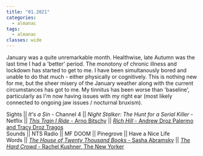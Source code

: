 ```yaml
---
title: "01.2021"
categories:
  - almanac
tags:
  - almanac
classes: wide
---
```


January was a quite unremarkable month. Healthwise, late Autumn was the last time I had a 'better' period. The monotony of chronic illness and lockdown has started to get to me. I have been simultanously bored and unable to do that much - either physically or cognitively. This is nothing new for me, but the sheer misery of the January weather along with the current circumstances has got to me. My tinnitus has been worse than 'baseline', particularly as I'm now having issues with my right ear (most likely connected to ongoing jaw issues / nocturnal bruxism).

Sights || _It's a Sin_ - Channel 4 || _Night Stalker: The Hunt for a Serial Killer_ - Netflix || [_This Train I Ride_ - Arno Bitschy](https://www.imdb.com/title/tt10783592/) || [_Rich Hill_ - Andrew Droz Palermo and Tracy Droz Tragos](https://www.imdb.com/title/tt2548738/)  
Sounds ||  NTS Radio || MF DOOM || Pinegrove || Have a Nice Life  
Words || [_The House of Twenty Thousand Books_ - Sasha Abramsky](https://www.goodreads.com/book/show/23106539-the-house-of-twenty-thousand-books) || [_The Hard Crowd_ - Rachel Kushner, The New Yorker](https://www.newyorker.com/magazine/2021/01/18/the-hard-crowd)  
